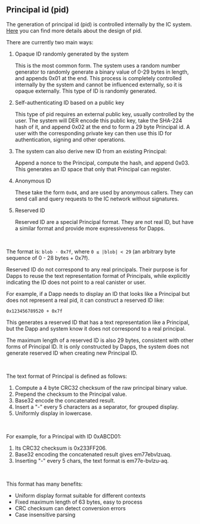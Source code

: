 ## Principal id (pid)

The generation of principal id (pid) is controlled internally by the IC system. [Here](https://internetcomputer.org/docs/current/references/ic-interface-spec/#principal) you can find more details about the design of pid.

There are currently two main ways:

1. Opaque ID randomly generated by the system

    This is the most common form. The system uses a random number generator to randomly generate a binary value of 0-29 bytes in length, and appends 0x01 at the end. This process is completely controlled internally by the system and cannot be influenced externally, so it is opaque externally. This type of ID is randomly generated.

2. Self-authenticating ID based on a public key

    This type of pid requires an external public key, usually controlled by the user. The system will DER encode this public key, take the SHA-224 hash of it, and append 0x02 at the end to form a 29 byte Principal id. A user with the corresponding private key can then use this ID for authentication, signing and other operations.

3. The system can also derive new ID from an existing Principal:

    Append a nonce to the Principal, compute the hash, and append 0x03. This generates an ID space that only that Principal can register.

4. Anonymous ID

    These take the form `0x04`, and are used by anonymous callers. They can send call and query requests to the IC network without signatures.

5. Reserved ID

    Reserved ID are a special Principal format. They are not real ID, but have a similar format and provide more expressiveness for Dapps.

<br>

The format is: `blob · 0x7f`, where `0 ≤ |blob| < 29` (an arbitrary byte sequence of 0 - 28 bytes + 0x7f).

Reserved ID do not correspond to any real principals. Their purpose is for Dapps to reuse the text representation format of Principals, while explicitly indicating the ID does not point to a real canister or user.

For example, if a Dapp needs to display an ID that looks like a Principal but does not represent a real pid, it can construct a reserved ID like:

```
0x123456789520 + 0x7f
```

This generates a reserved ID that has a text representation like a Principal, but the Dapp and system know it does not correspond to a real principal.

The maximum length of a reserved ID is also 29 bytes, consistent with other forms of Principal ID. It is only constructed by Dapps, the system does not generate reserved ID when creating new Principal ID.

<br>

The text format of Principal is defined as follows:

1. Compute a 4 byte CRC32 checksum of the raw principal binary value.
2. Prepend the checksum to the Principal value.
3. Base32 encode the concatenated result.
4. Insert a "-" every 5 characters as a separator, for grouped display.
5. Uniformly display in lowercase.

<br>

For example, for a Principal with ID 0xABCD01:

1. Its CRC32 checksum is 0x233FF206.
2. Base32 encoding the concatenated result gives em77ebvlzuaq.
3. Inserting "-" every 5 chars, the text format is em77e-bvlzu-aq.

<br>

This format has many benefits:

* Uniform display format suitable for different contexts
* Fixed maximum length of 63 bytes, easy to process
* CRC checksum can detect conversion errors
* Case insensitive parsing

<br>